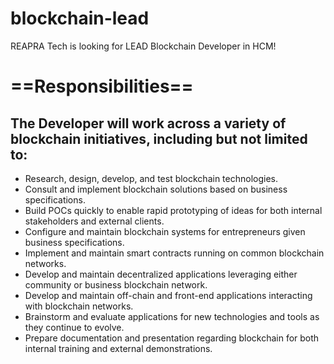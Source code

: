 # blockchain-lead
REAPRA Tech is looking for LEAD Blockchain Developer in HCM!

# ==Responsibilities==
## The Developer will work across a variety of blockchain initiatives, including but not limited to:
* Research, design, develop, and test blockchain technologies.
* Consult and implement blockchain solutions based on business specifications.
* Build POCs quickly to enable rapid prototyping of ideas for both internal stakeholders and external clients.
* Configure and maintain blockchain systems for entrepreneurs given business specifications.
* Implement and maintain smart contracts running on common blockchain networks.
* Develop and maintain decentralized applications leveraging either community or business blockchain network.
* Develop and maintain off-chain and front-end applications interacting with blockchain networks.
* Brainstorm and evaluate applications for new technologies and tools as they continue to evolve.
* Prepare documentation and presentation regarding blockchain for both internal training and external demonstrations.
